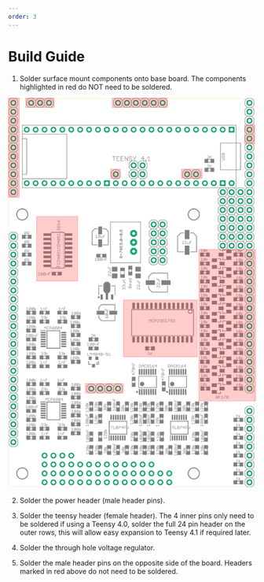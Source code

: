 ```yaml
---
order: 3
---
```

# Build Guide

1. Solder surface mount components onto base board. The components highlighted in red do NOT need to be soldered.

![Base Board](images/octasource_mkii_baseboard_brd.drawio.png)

2. Solder the power header (male header pins).

3. Solder the teensy header (female header). The 4 inner pins only need to be soldered if using a Teensy 4.0, solder the full 24 pin header on the outer rows, this will allow easy expansion to Teensy 4.1 if required later.

4. Solder the through hole voltage regulator.

5. Solder the male header pins on the opposite side of the board. Headers marked in red above do not need to be soldered.

